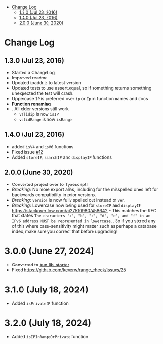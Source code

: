 <!-- START doctoc generated TOC please keep comment here to allow auto update -->
<!-- DON'T EDIT THIS SECTION, INSTEAD RE-RUN doctoc TO UPDATE -->


- [Change Log](#change-log)
  - [1.3.0 (Jul 23, 2016)](#130-jul-23-2016)
  - [1.4.0 (Jul 23, 2016)](#140-jul-23-2016)
  - [2.0.0 (June 30, 2020)](#200-june-30-2020)

<!-- END doctoc generated TOC please keep comment here to allow auto update -->

# Change Log

## 1.3.0 (Jul 23, 2016)
* Started a ChangeLog
* Improved readme
* Updated ipaddr.js to latest version
* Updated tests to use assert.equal, so if something returns something unexpected the test will crash.
* Uppercase `IP` is preferred over `ip` or `Ip` in function names and docs
*    **Function renaming**
*
    . All older versions still work
    * `validip` is now `isIP`
    * `validRange` is now `isRange`

## 1.4.0 (Jul 23, 2016)
* added `isV4` and `isV6` functions
* Fixed issue [#12](https://github.com/keverw/range_check/issues/12)
* Added `storeIP`, `searchIP` and `displayIP` functions

## 2.0.0 (June 30, 2020)
* Converted project over to Typescript!
* *Breaking*: No more export alias, including for the misspelled ones left for backwards compatibility in prior versions. 
* *Breaking*: `version` is now fully spelled out instead of `ver`.
* *Breaking*: Lowercase now being used for `storeIP` and `displayIP` https://stackoverflow.com/a/27510980/458642 - This matches the RFC that states `The characters "a", "b", "c", "d", "e", and "f" in an IPv6 address MUST be represented in lowercase.`. So if you stored any of this where case-sensitivity might matter such as perhaps a database index, make sure you correct that before upgrading!

# 3.0.0 (June 27, 2024)

* Converted to [bun-lib-starter](https://github.com/maxam2017/bun-lib-starter/tree/main)
* Fixed https://github.com/keverw/range_check/issues/25

# 3.1.0 (July 18, 2024)

* Added `isPrivateIP` function

# 3.2.0 (July 18, 2024) 

* Added `isIPInRangeOrPrivate` function